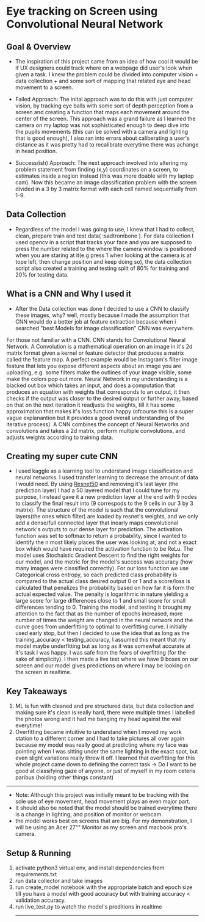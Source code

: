 # Eye tracking on Screen using Convolutional Neural Network


## Goal & Overview
- The inspiration of this project came from an idea of how cool it would be if UX designers could track where on a webpage did user's look when given a task. I knew the problem could be divided into 
computer vision + data collection + and some sort of mapping that related eye and head movement to a screen. 

- Failed Approach: The inital approach was to do this with just  computer vision, by tracking eye balls
with some sort of depth perception from a screen and creating a function that maps each movement around the center of the screen. This approach was a grand failure as I learned the camera on my laptop was not sophisticated enough to deep dive into the pupils movements (this can be solved with a camera and lighting that is good enough), I also ran into errors about caliberating a user's distance as it was pretty had to recalibrate everytime there was achange in head position.

- Success(ish) Approach: The next approach involved into altering my problem statement from finding (x,y) coordinates on a screen, to estimates inside a region instead (this was more doable with my laptop cam). Now this became an image classification problem with the screen divided in a 3 by 3 matrix format with each cell named sequentially from 1-9. 


## Data Collection
- Regardless of the model I was going to use, I knew that I had to collect, clean, prepare train and test data( :sadtrombone ). For data collection I used opencv in a script that tracks your face and you are supposed to press the number related to the where the camera window is positioned when you are staring at it(e.g press 1 when looking at the camera is at tope left, then change position and keep doing so), the data collection script also created a training and testing split of 80% for training and 20% for testing data.


## What is a CNN and Why I used it
- After the Data collection was done I decided to use a CNN to classify these images, why? well, mostly because I made the assumption that CNN would do a better job at feature extraction because when i searched "best Models for image classification" CNN was everywhere.

For those not familiar with a CNN. CNN stands for Convolutional Neural Network. A Convolution is a mathematical operation on an image in it's 2d matrix format given a kernel or feature detector that produces a matrix called the feature map. A perfect example would be Instagram's filter image feature that lets you expose different aspects about an image you are uploading, e.g. some filters make the outlines of your image visible, some make the colors pop out more. Neural Network in my understanding is a blacked out box which takes an input, and does a computation that produces an equation with weights that corresponds to an output, it then checks if the output was closer to the desired output or further away, based on that on the next iteration it readjusts the weights, till it has some approximation that makes it's loss function happy (ofcourse this is a super vague explanantion but it provides a good overall understanding of the iterative process). A CNN combines the concept of Neural Networks and convolutions and takes a 2d matrix, perform multiple convolutions, and adjusts weights according to training data.


## Creating my super cute CNN
- I used kaggle as a learning tool to understand image classification and neural networks. I used transfer learning to decrease the amount of data I would need. By using [Resnet50](https://www.mathworks.com/help/deeplearning/ref/resnet50.html;jsessionid=fed1b28d7a40381f61327be4c0a9) and removing it's last layer (the prediction layer) I had a 50 layered model that I could tune for my purpose, I instead gave it a new prediction layer at the end with 9 nodes to classify the final result into (9 correspods to the  9 cells in our 3 by 3 matrix). The structure of the model is such that the convolutional layers(the ones which filter) are loaded by resnet's weights, and we only add a dense/full connected layer that inearly maps convolutional network's outputs to our dense layer for prediction. The activation function was set to softmax to return a probability, since I wanted to identify the n most likely places the user was looking at, and not a exact box which would have required the activation function to be ReLu. The model uses Stochaistic Gradient Descent to find the right weights for our model, and the metric for the model's success was accuracy (how many images were classified correctly). For our loss function we use Categorical cross entropy, so each predicted class probability is compared to the actual class desired output 0 or 1 and a score/loss is calculated that penalizes the probability based on how far it is form the actual expected value. The penalty is logarithmic in nature yielding a large score for large differences close to 1 and small score for small differences tending to 0.
Training the model, and testing it brought my attention to the fact that as the number of epochs increased, more number of times the weight are changed in the neural network and the curve goes from underfitting to optimal to overfitting curve. I initially used early stop, but then I decided to use the idea that as long as the training_accuracy < testing_accuracy, I assumed this meant that my model maybe underfitting but as long as it was somewhat accurate at it's task I was happy. I was safe from the fears of overfitting (for the sake of simplicity). I then made a live test where we have 9 boxes on our screen and our model gives predictions on where I may be looking on the screen in realtime.


## Key Takeaways
<ol>
<li> ML is fun with cleaned and pre structured data, but data collection and making sure it's clean is really hard, there were multiple times I labelled the photos wrong and it had me banging my head against the wall everytime!
<li> Overfitting became intuitive to understand when I moved my work station to a different corner and I had to take pictures all over again because my model was really good at predicting where my face was pointing when I was sitting under the same lighting in the exact spot, but even slight variations really threw it off.
I learned that overfitting for this whole project came down to defining the correct task -> Do I want to be good at classifying gaze of anyone, or just of myself in my room ceteris paribus (holding other things constant)
</ol>


<hr>

* Note: Although this project was initially meant to be tracking with the sole use of eye movement, head movement plays an even major part.
* It should also be noted that the model should be trained everytime there is a change in lighting, and position of monitor or webcam.
* the model works best on screens that are big. For my demonstration, I will be using an Acer 27"" Monitor as my screen and macbook pro's camera.

## Setup & Running
<ol>
<li> activate python3 virtual env, and install dependencies from requirements.txt
<li> run data collector and take images
<li> run create_model notebook with the appropriate batch and epoch size till you have a model with good accuracy but with training accuracy < validation accuracy.
<li> run live_test.py to watch the model's preditions in realtime
  
  <hr>
